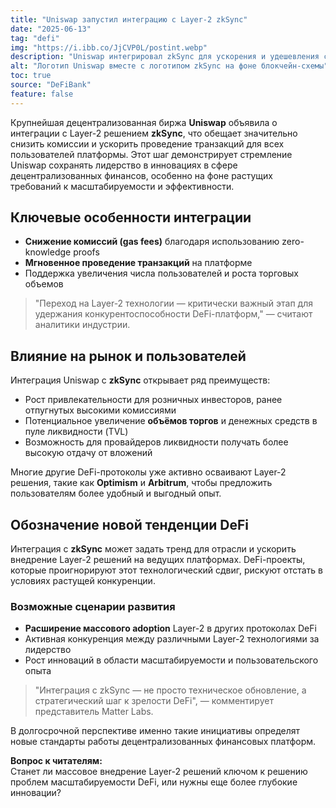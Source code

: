 ```yaml
---
title: "Uniswap запустил интеграцию с Layer-2 zkSync"
date: "2025-06-13"
tag: "defi"
img: "https://i.ibb.co/JjCVP0L/postint.webp"
description: "Uniswap интегрировал zkSync для ускорения и удешевления сделок"
alt: "Логотип Uniswap вместе с логотипом zkSync на фоне блокчейн-схемы"
toc: true
source: "DeFiBank"
feature: false
---
```


Крупнейшая децентрализованная биржа **Uniswap** объявила о интеграции с Layer-2 решением **zkSync**, что обещает значительно снизить комиссии и ускорить проведение транзакций для всех пользователей платформы. Этот шаг демонстрирует стремление Uniswap сохранять лидерство в инновациях в сфере децентрализованных финансов, особенно на фоне растущих требований к масштабируемости и эффективности.

## Ключевые особенности интеграции

- **Снижение комиссий (gas fees)** благодаря использованию zero-knowledge proofs
- **Мгновенное проведение транзакций** на платформе
- Поддержка увеличения числа пользователей и роста торговых объемов

> "Переход на Layer-2 технологии — критически важный этап для удержания конкурентоспособности DeFi-платформ," — считают аналитики индустрии.

## Влияние на рынок и пользователей

Интеграция Uniswap с **zkSync** открывает ряд преимуществ:

- Рост привлекательности для розничных инвесторов, ранее отпугнутых высокими комиссиями
- Потенциальное увеличение **объёмов торгов** и денежных средств в пуле ликвидности (TVL)
- Возможность для провайдеров ликвидности получать более высокую отдачу от вложений

Многие другие DeFi-протоколы уже активно осваивают Layer-2 решения, такие как **Optimism** и **Arbitrum**, чтобы предложить пользователям более удобный и выгодный опыт.

## Обозначение новой тенденции DeFi

Интеграция с **zkSync** может задать тренд для отрасли и ускорить внедрение Layer-2 решений на ведущих платформах. DeFi-проекты, которые проигнорируют этот технологический сдвиг, рискуют отстать в условиях растущей конкуренции.

### Возможные сценарии развития

- **Расширение массового adoption** Layer-2 в других протоколах DeFi
- Активная конкуренция между различными Layer-2 технологиями за лидерство
- Рост инноваций в области масштабируемости и пользовательского опыта

> "Интеграция с zkSync — не просто техническое обновление, а стратегический шаг к зрелости DeFi", — комментирует представитель Matter Labs.

В долгосрочной перспективе именно такие инициативы определят новые стандарты работы децентрализованных финансовых платформ.

**Вопрос к читателям:**  
Станет ли массовое внедрение Layer-2 решений ключом к решению проблем масштабируемости DeFi, или нужны еще более глубокие инновации?